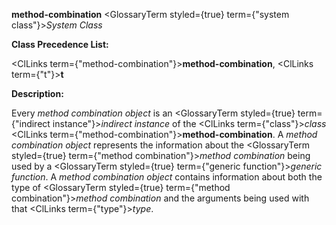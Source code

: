 **method-combination** <GlossaryTerm styled={true} term={"system class"}><i>System Class</i></GlossaryTerm> 



**Class Precedence List:** 



<ClLinks  term={"method-combination"}><b>method-combination</b></ClLinks>, <ClLinks  term={"t"}><b>t</b></ClLinks> 



**Description:** 



Every *method combination object* is an <GlossaryTerm styled={true} term={"indirect instance"}><i>indirect instance</i></GlossaryTerm> of the <ClLinks  term={"class"}><i>class</i></ClLinks> <ClLinks  term={"method-combination"}><b>method-combination</b></ClLinks>. A *method combination object* represents the information about the <GlossaryTerm styled={true} term={"method combination"}><i>method combination</i></GlossaryTerm> being used by a <GlossaryTerm styled={true} term={"generic function"}><i>generic function</i></GlossaryTerm>. A *method combination object* contains information about both the type of <GlossaryTerm styled={true} term={"method combination"}><i>method combination</i></GlossaryTerm> and the arguments being used with that <ClLinks  term={"type"}><i>type</i></ClLinks>. 



